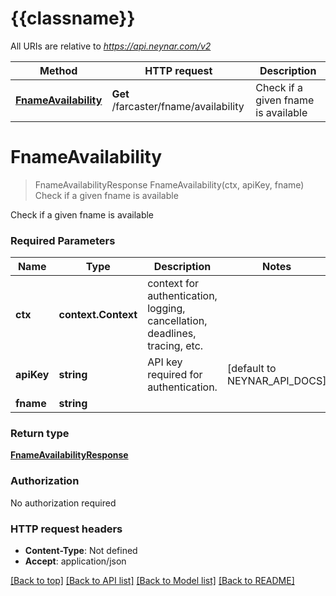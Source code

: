 # {{classname}}

All URIs are relative to *https://api.neynar.com/v2*

Method | HTTP request | Description
------------- | ------------- | -------------
[**FnameAvailability**](FnameApi.md#FnameAvailability) | **Get** /farcaster/fname/availability | Check if a given fname is available

# **FnameAvailability**
> FnameAvailabilityResponse FnameAvailability(ctx, apiKey, fname)
Check if a given fname is available

Check if a given fname is available

### Required Parameters

Name | Type | Description  | Notes
------------- | ------------- | ------------- | -------------
 **ctx** | **context.Context** | context for authentication, logging, cancellation, deadlines, tracing, etc.
  **apiKey** | **string**| API key required for authentication. | [default to NEYNAR_API_DOCS]
  **fname** | **string**|  | 

### Return type

[**FnameAvailabilityResponse**](FnameAvailabilityResponse.md)

### Authorization

No authorization required

### HTTP request headers

 - **Content-Type**: Not defined
 - **Accept**: application/json

[[Back to top]](#) [[Back to API list]](../README.md#documentation-for-api-endpoints) [[Back to Model list]](../README.md#documentation-for-models) [[Back to README]](../README.md)


